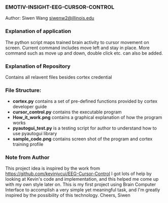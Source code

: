 ### EMOTIV-INSIGHT-EEG-CURSOR-CONTROL ###
Author: Siwen Wang <siwenw2@illinois.edu>

### Explanation of application
The python script maps trained brain activity to cursor movement on screen. Current command includes move left and stay in place. More command such as move up and down, double click etc. can also be added.

### Explanation of Repository
Contains all relavent files besides cortex credential

### File Structure:

* **cortex.py** contains a set of pre-defined functions provided by cortex developer guide
* **cursor_control.py** contains the executable program
* **How_it_work.png** contains a graphical explanation of how the program works
* **pyautogui_test.py** is a testing script for author to understand how to use pyautogui library
* **sample_code.png** contains screen shot of the program and cortex training profile

### Note from Author
This project idea is inspired by the work from https://github.com/kevinjycui/EEG-Cursor-Control
I got lots of help by looking at Kevin's code and implementation, and this helped me come up with my own style later on.
This is my first project using Brain Computer Interface to accomplish a very simple yet meaningful task, and I'm greatly inspired by the possibility of this technology.
Cheers,
Siwen


